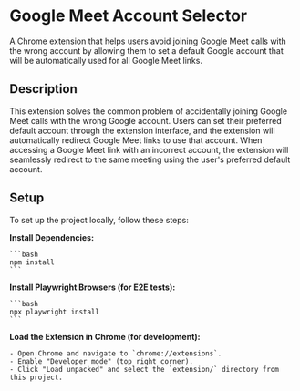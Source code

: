 # Google Meet Account Selector

A Chrome extension that helps users avoid joining Google Meet calls with the wrong account by allowing them to set a default Google account that will be automatically used for all Google Meet links.

## Description

This extension solves the common problem of accidentally joining Google Meet calls with the wrong Google account. Users can set their preferred default account through the extension interface, and the extension will automatically redirect Google Meet links to use that account. When accessing a Google Meet link with an incorrect account, the extension will seamlessly redirect to the same meeting using the user's preferred default account.

## Setup

To set up the project locally, follow these steps:

**Install Dependencies:**

    ```bash
    npm install
    ```

**Install Playwright Browsers (for E2E tests):**

    ```bash
    npx playwright install
    ```

**Load the Extension in Chrome (for development):**

    - Open Chrome and navigate to `chrome://extensions`.
    - Enable "Developer mode" (top right corner).
    - Click "Load unpacked" and select the `extension/` directory from this project.
